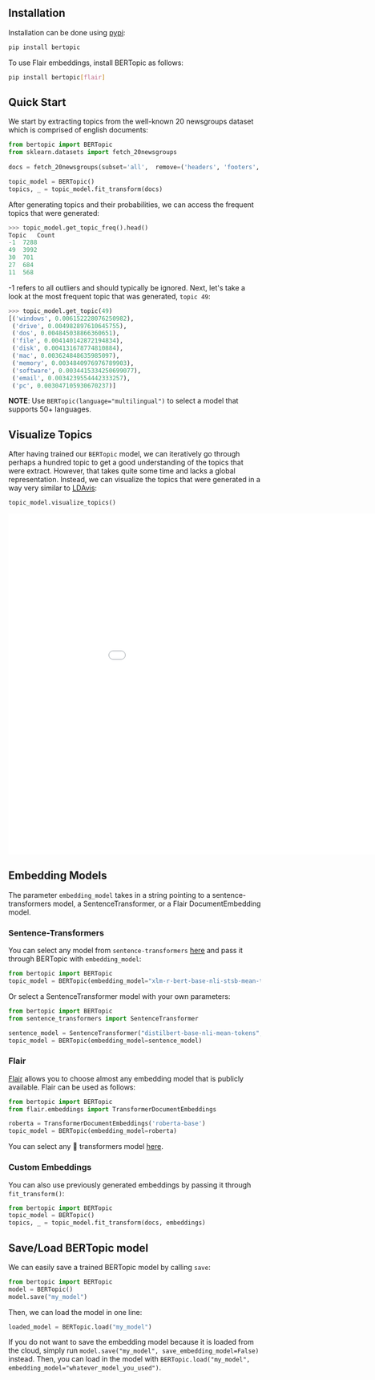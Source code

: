 ## **Installation**

Installation can be done using [pypi](https://pypi.org/project/bertopic/):

```bash
pip install bertopic
```

To use Flair embeddings, install BERTopic as follows:
```bash
pip install bertopic[flair]
```

## **Quick Start**
We start by extracting topics from the well-known 20 newsgroups dataset which is comprised of english documents:


```python
from bertopic import BERTopic
from sklearn.datasets import fetch_20newsgroups
 
docs = fetch_20newsgroups(subset='all',  remove=('headers', 'footers', 'quotes'))['data']

topic_model = BERTopic()
topics, _ = topic_model.fit_transform(docs)
```

After generating topics and their probabilities, we can access the frequent topics that were generated:

```python
>>> topic_model.get_topic_freq().head()
Topic	Count
-1	7288
49	3992
30	701
27	684
11	568
```

-1 refers to all outliers and should typically be ignored. Next, let's take a look at the most 
frequent topic that was generated, `topic 49`:

```python
>>> topic_model.get_topic(49)
[('windows', 0.006152228076250982),
 ('drive', 0.004982897610645755),
 ('dos', 0.004845038866360651),
 ('file', 0.004140142872194834),
 ('disk', 0.004131678774810884),
 ('mac', 0.003624848635985097),
 ('memory', 0.0034840976976789903),
 ('software', 0.0034415334250699077),
 ('email', 0.0034239554442333257),
 ('pc', 0.003047105930670237)]
```  

**NOTE**: Use `BERTopic(language="multilingual")` to select a model that supports 50+ languages.

## **Visualize Topics**
After having trained our `BERTopic` model, we can iteratively go through perhaps a hundred topic to get a good 
understanding of the topics that were extract. However, that takes quite some time and lacks a global representation. 
Instead, we can visualize the topics that were generated in a way very similar to 
[LDAvis](https://github.com/cpsievert/LDAvis):

```python
topic_model.visualize_topics()
``` 

<iframe src="viz.html" style="width:1000px; height: 680px; border: 0px;""></iframe>

## **Embedding Models**
The parameter `embedding_model` takes in a string pointing to a sentence-transformers model, 
a SentenceTransformer, or a Flair DocumentEmbedding model. 

### **Sentence-Transformers**  
You can select any model from `sentence-transformers` [here](https://www.sbert.net/docs/pretrained_models.html) 
and pass it through BERTopic with `embedding_model`:

```python
from bertopic import BERTopic
topic_model = BERTopic(embedding_model="xlm-r-bert-base-nli-stsb-mean-tokens")
```

Or select a SentenceTransformer model with your own parameters:

```python
from bertopic import BERTopic
from sentence_transformers import SentenceTransformer

sentence_model = SentenceTransformer("distilbert-base-nli-mean-tokens", device="cpu")
topic_model = BERTopic(embedding_model=sentence_model)
```

### **Flair**
[Flair](https://github.com/flairNLP/flair) allows you to choose almost any embedding model that 
is publicly available. Flair can be used as follows:

```python
from bertopic import BERTopic
from flair.embeddings import TransformerDocumentEmbeddings

roberta = TransformerDocumentEmbeddings('roberta-base')
topic_model = BERTopic(embedding_model=roberta)
```

You can select any 🤗 transformers model [here](https://huggingface.co/models).

### **Custom Embeddings**    
You can also use previously generated embeddings by passing it through `fit_transform()`:

```python
from bertopic import BERTopic
topic_model = BERTopic()
topics, _ = topic_model.fit_transform(docs, embeddings)
```

## **Save/Load BERTopic model**
We can easily save a trained BERTopic model by calling `save`:
```python
from bertopic import BERTopic
model = BERTopic()
model.save("my_model")
```

Then, we can load the model in one line:
```python
loaded_model = BERTopic.load("my_model")
```

If you do not want to save the embedding model because it is loaded from the cloud, simply run 
`model.save("my_model", save_embedding_model=False)` instead. Then, you can load in the model 
with `BERTopic.load("my_model", embedding_model="whatever_model_you_used")`. 